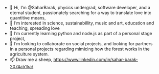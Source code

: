- 👋 Hi, I’m @SaharBarak, physics undergrad, software developer, and a eternal student, passionately searching for a way to translate love into quantitive means, 
- 👀 I’m interested in science, sustainabillity, music and art, education and teaching, spreading love
- 🌱 I’m currently learning python and node.js as part of a personal stage project, 
- 💞️ I’m looking to collaborate on social projects, and looking for partners in a personal projects regarding mimicing how the forest works in the agriculture system.
- 📫 Draw me a sheep, https://www.linkedin.com/in/sahar-barak-2074a515a/

<!---
SaharBarak/SaharBarak is a ✨ special ✨ repository because its `README.md` (this file) appears on your GitHub profile.
You can click the Preview link to take a look at your changes.
---> 

